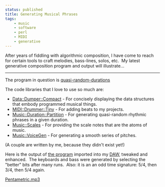 ```yaml
---
status: published
title: Generating Musical Phrases
tags:
    - music
    - software
    - perl
    - MIDI
    - generative
---
```


After years of fiddling with algorithmic composition, I have come to reach for certain tools to craft melodies, bass-lines, solos, etc.  My latest generative composition program and output will illustrate...

---

The program in question is [quasi-random-durations](https://github.com/ology/Music/blob/master/quasi-random-durations)

The code libraries that I love to use so much are:

- [Data::Dumper::Compact](https://metacpan.org/release/Data-Dumper-Compact) - For concisely displaying the data structures that embody programmed musical things.
- [MIDI::Drummer::Tiny](https://metacpan.org/release/MIDI-Drummer-Tiny) - For adding beats to my projects.
- [Music::Duration::Partition](https://metacpan.org/release/Music-Duration-Partition) - For generating quasi-random rhythmic phrases in a given duration.
- [Music::Scales](https://metacpan.org/release/Music-Scales) - For providing the scale notes that are the atoms of music.
- [Music::VoiceGen](https://metacpan.org/release/Music-VoiceGen) - For generating a smooth series of pitches.

(A couple are written by me, because they didn't exist yet!)

Here is the output of [the program](https://github.com/ology/Music/blob/master/quasi-random-durations) imported into my [DAW](https://www.apple.com/logic-pro/), tweaked and enhanced.  The keyboards and bass were generated by selecting the "better" bits after many runs.  Also: it is an an odd time signature: 5/4, then 3/4, then 5/4 again.

[Pentametric.mp3](Pentametric.mp3)
